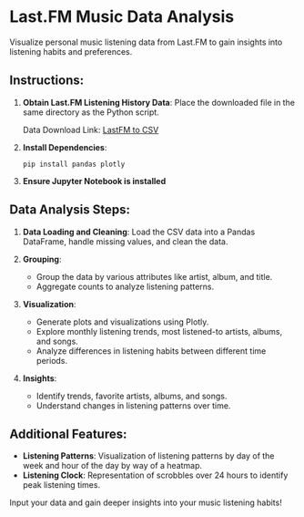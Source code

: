 # Last.FM Music Data Analysis

Visualize personal music listening data from Last.FM to gain insights into listening habits and preferences.

## Instructions:

1. **Obtain Last.FM Listening History Data**: Place the downloaded file in the same directory as the Python script.

    Data Download Link: [LastFM to CSV](https://benjaminbenben.com/lastfm-to-csv/)

2. **Install Dependencies**:

    ```
    pip install pandas plotly
    ```
3. **Ensure Jupyter Notebook is installed**

## Data Analysis Steps:

1. **Data Loading and Cleaning**: Load the CSV data into a Pandas DataFrame, handle missing values, and clean the data.

2. **Grouping**:
    - Group the data by various attributes like artist, album, and title.
    - Aggregate counts to analyze listening patterns.

3. **Visualization**:
    - Generate plots and visualizations using Plotly.
    - Explore monthly listening trends, most listened-to artists, albums, and songs.
    - Analyze differences in listening habits between different time periods.

4. **Insights**:
    - Identify trends, favorite artists, albums, and songs.
    - Understand changes in listening patterns over time.

## Additional Features:

- **Listening Patterns**: Visualization of listening patterns by day of the week and hour of the day by way of a heatmap.
- **Listening Clock**: Representation of scrobbles over 24 hours to identify peak listening times.

Input your data and gain deeper insights into your music listening habits!
